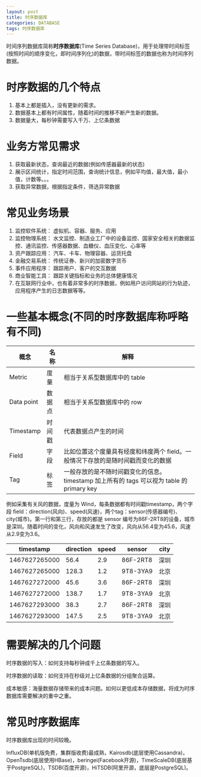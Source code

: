```yaml
---
layout: post
title: 时序数据库
categories: DATABASE
tags: 时序数据库
---
```


时间序列数据库简称**时序数据库**(Time Series Database)，用于处理带时间标签(按照时间的顺序变化，即时间序列化)的数据，带时间标签的数据也称为时间序列数据。

# 时序数据的几个特点

1. 基本上都是插入，没有更新的需求。
2. 数据基本上都有时间属性，随着时间的推移不断产生新的数据。
3. 数据量大，每秒钟需要写入千万、上亿条数据

# 业务方常见需求

1. 获取最新状态，查询最近的数据(例如传感器最新的状态)
2. 展示区间统计，指定时间范围，查询统计信息，例如平均值，最大值，最小值，计数等。。。
3. 获取异常数据，根据指定条件，筛选异常数据

# 常见业务场景

1. 监控软件系统： 虚拟机、容器、服务、应用
2. 监控物理系统： 水文监控、制造业工厂中的设备监控、国家安全相关的数据监控、通讯监控、传感器数据、血糖仪、血压变化、心率等
3. 资产跟踪应用： 汽车、卡车、物理容器、运货托盘
4. 金融交易系统： 传统证券、新兴的加密数字货币
5. 事件应用程序： 跟踪用户、客户的交互数据
6. 商业智能工具： 跟踪关键指标和业务的总体健康情况
7. 在互联网行业中，也有着非常多的时序数据，例如用户访问网站的行为轨迹，应用程序产生的日志数据等等。

# 一些基本概念(不同的时序数据库称呼略有不同)

| 概念       | 名称   | 解释                                                         |
| ---------- | ------ | ------------------------------------------------------------ |
| Metric     | 度量   | 相当于关系型数据库中的 table                                 |
| Data point | 数据点 | 相当于关系型数据库中的 row                                   |
| Timestamp  | 时间戳 | 代表数据点产生的时间                                         |
| Field      | 字段   | 比如位置这个度量具有经度和纬度两个 field。一般情况下存放的是随时间戳而变化的数据 |
| Tag        | 标签   | 一般存放的是不随时间戳变化的信息。timestamp 加上所有的 tags 可以视为 table 的 primary key |

例如采集有关风的数据，度量为 Wind，每条数据都有时间戳timestamp，两个字段 field：direction(风向)、speed(风速)，两个tag：sensor(传感器编号)、city(城市)。第一行和第三行，存放的都是 sensor 编号为86F-2RT8的设备，城市是深圳。随着时间的变化，风向和风速发生了改变，风向从56.4变为45.6，风速从2.9变为3.6。

| timestamp     | direction | speed | sensor   | city |
| ------------- | --------- | ----- | -------- | ---- |
| 1467627265000 | 56.4      | 2.9   | 86F-2RT8 | 深圳 |
| 1467627265000 | 128.3     | 1.2   | 9T8-3YA9 | 北京 |
| 1467627272000 | 45.6      | 3.6   | 86F-2RT8 | 深圳 |
| 1467627272000 | 138.7     | 1.7   | 9T8-3YA9 | 北京 |
| 1467627293000 | 38.3      | 2.7   | 86F-2RT8 | 深圳 |
| 1467627293000 | 147.5     | 2.5   | 9T8-3YA9 | 北京 |

# 需要解决的几个问题

时序数据的写入：如何支持每秒钟成千上亿条数据的写入。

时序数据的读取：如何支持在秒级对上亿条数据的分组聚合运算。

成本敏感：海量数据存储带来的成本问题。如何以更低成本存储数据，将成为时序数据库需要解决的重中之重。

# 常见时序数据库

时序数据库出现的时间较晚。

InfluxDB(单机版免费，集群版收费)最成熟，Kairosdb(底层使用Cassandra)，OpenTsdb(底层使用HBase)，beringei(Facebook开源)，TimeScaleDB(底层基于PostgreSQL)，TSDB(百度开源)，HiTSDB(阿里开源，底层是PostgreSQL)。